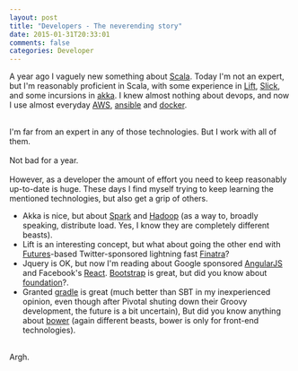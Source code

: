 ```yaml
---
layout: post
title: "Developers - The neverending story"
date: 2015-01-31T20:33:01
comments: false
categories: Developer
---
```


A year ago I vaguely new something about <a href="http://www.scala-lang.org/">Scala</a>. Today I'm not an expert, but I'm reasonably proficient in Scala, with some experience in <a href="http://liftweb.net/">Lift</a>, <a href="http://slick.typesafe.com/">Slick</a>, and some incursions in <a href="http://akka.io/">akka</a>. I knew almost nothing about devops, and now I use almost everyday <a href="http://aws.amazon.com/">AWS</a>, <a href="http://www.ansible.com/home">ansible</a> and <a href="https://www.docker.com/">docker</a>.<br /><div><br /></div><div>I'm far from an expert in any of those technologies. But I work with all of them.&nbsp;</div><div><br /></div><div>Not bad for a year.&nbsp;</div><div><br /></div><div>However, as a developer the amount of effort you need to keep reasonably up-to-date is huge. These days I find myself trying to keep learning the mentioned technologies, but also get a grip of others.&nbsp;</div><div><ul><li>Akka is nice, but about <a href="https://spark.apache.org/">Spark</a> and <a href="http://hadoop.apache.org/">Hadoop</a> (as a way to, broadly speaking, distribute load. Yes, I know they are completely different beasts).&nbsp;</li><li>Lift is an interesting concept, but what about going the other end with <a href="http://twitter.github.io/effectivescala/#Twitter's standard libraries-Futures">Futures</a>-based Twitter-sponsored lightning fast <a href="http://finatra.info/">Finatra</a>?&nbsp;</li><li>Jquery is OK, but now I'm reading about Google sponsored <a href="https://angularjs.org/">AngularJS</a> and Facebook's <a href="http://facebook.github.io/react/">React</a>. <a href="http://getbootstrap.com/">Bootstrap</a> is great, but did you know about <a href="http://foundation.zurb.com/">foundation</a>?.&nbsp;</li><li>Granted <a href="https://gradle.org/">gradle</a> is great (much better than SBT in my inexperienced opinion, even though after Pivotal shuting down their Groovy development, the future is a bit uncertain), But did you know anything about <a href="http://bower.io/">bower</a> (again different beasts, bower is only for front-end technologies).</li></ul></div><div><br /></div><div>Argh.</div><div><br /><div><br /></div><div><br /></div></div>

